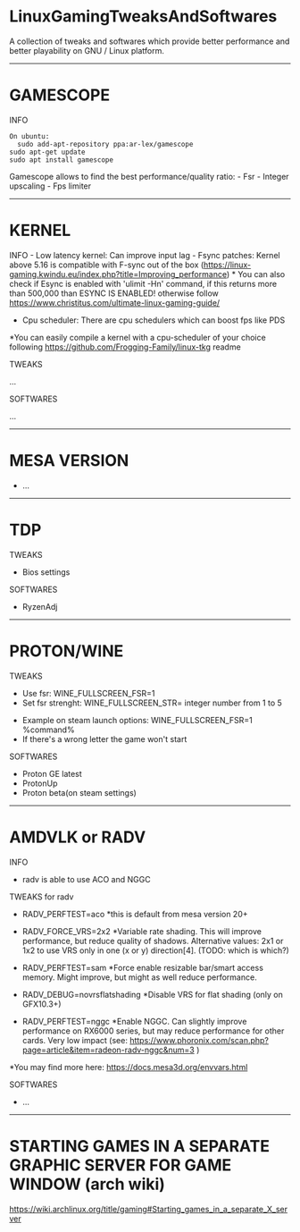 # LinuxGamingTweaksAndSoftwares
A collection of tweaks and softwares which provide better performance and better playability on GNU / Linux platform.



____________________________________________________________________________________________________
# GAMESCOPE

  INFO

    On ubuntu:
      sudo add-apt-repository ppa:ar-lex/gamescope
    sudo apt-get update
    sudo apt install gamescope

  Gamescope allows to find the best performance/quality ratio:
    - Fsr
    - Integer upscaling
    - Fps limiter


____________________________________________________________________________________________________
# KERNEL

  INFO
    - Low latency kernel: Can improve input lag 
    - Fsync patches: Kernel above 5.16 is compatible with F-sync out of the box (https://linux-gaming.kwindu.eu/index.php?title=Improving_performance)
    * You can also check if Esync is enabled with 'ulimit -Hn' command, if this returns more than 500,000 than ESYNC IS ENABLED! otherwise follow https://www.christitus.com/ultimate-linux-gaming-guide/ 

- Cpu scheduler: There are cpu schedulers which can boost fps like PDS

*You can easily compile a kernel with a cpu-scheduler of your choice following https://github.com/Frogging-Family/linux-tkg readme



TWEAKS

...



SOFTWARES

...

____________________________________________________________________________________________________
# MESA VERSION

- ... 


____________________________________________________________________________________________________
# TDP

TWEAKS
- Bios settings



SOFTWARES
- RyzenAdj


____________________________________________________________________________________________________
# PROTON/WINE

TWEAKS

- Use fsr: WINE_FULLSCREEN_FSR=1
- Set fsr strenght: WINE_FULLSCREEN_STR= integer number from 1 to 5
* Example on steam launch options: WINE_FULLSCREEN_FSR=1 %command%
* If there's a wrong letter the game won't start

SOFTWARES
- Proton GE latest
- ProtonUp
- Proton beta(on steam settings)


____________________________________________________________________________________________________
# AMDVLK or RADV

INFO
- radv is able to use ACO and NGGC


TWEAKS for radv

- RADV_PERFTEST=aco
*this is default from mesa version 20+

- RADV_FORCE_VRS=2x2
*Variable rate shading. This will improve performance, but reduce quality of shadows. Alternative values: 2x1 or 1x2 to use VRS only in one (x or y) direction[4]. (TODO: which is which?)

- RADV_PERFTEST=sam
*Force enable resizable bar/smart access memory. Might improve, but might as well reduce performance.

- RADV_DEBUG=novrsflatshading
*Disable VRS for flat shading (only on GFX10.3+)

- RADV_PERFTEST=nggc
*Enable NGGC. Can slightly improve performance on RX6000 series, but may reduce performance for other cards. Very low impact (see: https://www.phoronix.com/scan.php?page=article&item=radeon-radv-nggc&num=3 )

*You may find more here: https://docs.mesa3d.org/envvars.html



SOFTWARES
- ...

____________________________________________________________________________________________________
# STARTING GAMES IN A SEPARATE GRAPHIC SERVER FOR GAME WINDOW (arch wiki)
https://wiki.archlinux.org/title/gaming#Starting_games_in_a_separate_X_server





